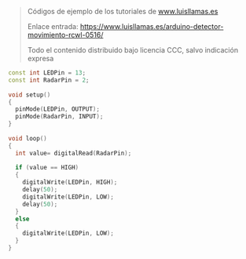 > Códigos de ejemplo de los tutoriales de www.luisllamas.es
>
> Enlace entrada: https://www.luisllamas.es/arduino-detector-movimiento-rcwl-0516/
>
> Todo el contenido distribuido bajo licencia CCC, salvo indicación expresa

```cpp
const int LEDPin = 13;
const int RadarPin = 2;
 
void setup()
{
  pinMode(LEDPin, OUTPUT);
  pinMode(RadarPin, INPUT);
}
 
void loop()
{
  int value= digitalRead(RadarPin);
 
  if (value == HIGH)
  {
    digitalWrite(LEDPin, HIGH);
    delay(50);
    digitalWrite(LEDPin, LOW);
    delay(50);
  }
  else
  {
    digitalWrite(LEDPin, LOW);
  }
}
```